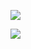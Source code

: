 
<a href="https://imgur.com/a/aay86DQ"><img src ="https://hedonism.s-ul.eu/E3b72UXQ" /></a>

<a href="https://imgur.com/a/VIVUS0I"><img src ="https://hedonism.s-ul.eu/iv3U1jzx" /></a>
